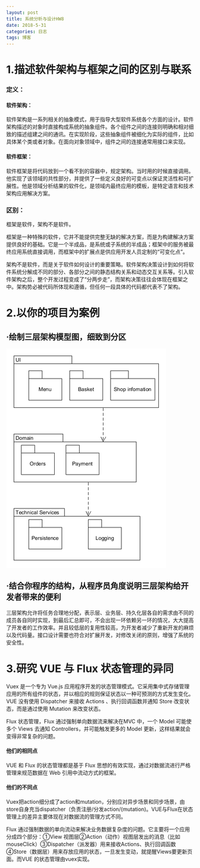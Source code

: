 ```yaml
---
layout: post
title: 系统分析与设计HW8
date: 2018-5-31
categories: 日志
tags: 博客
---
```


# 1.描述软件架构与框架之间的区别与联系

### 定义：

#### 软件架构：

  软件架构是一系列相关的抽象模式，用于指导大型软件系统各个方面的设计。软件架构描述的对象时直接构成系统的抽象组件。各个组件之间的连接则明确和相对细致的描述组建之间的通讯。在实现阶段，这些抽象组件被细化为实际的组件，比如具体某个类或者对象。在面向对象领域中，组件之间的连接通常用接口来实现。

#### 软件框架：

  软件框架是将代码放到一个看不到的容器中，规定架构。当时用的时候直接调用。他实现了该领域的共性部分，并提供了一些定义良好的可变点以保证灵活性和可扩展性。他是领域分析结果的软件化，是领域内最终应用的模板，是特定语言和技术架构应用解决方案。

### 区别：

  框架是软件，架构不是软件。

  框架是一种特殊的软件，它并不能提供完整无缺的解决方案，而是为构建解决方案提供良好的基础。它是一个半成品，是系统或子系统的半成品；框架中的服务被最终应用系统直接调用，而框架中的扩展点是供应用开发人员定制的“可变化点”。

  架构不是软件，而是关于软件如何设计的重要策略。软件架构决策设计到如何将软件系统分解成不同的部分、各部分之间的静态结构关系和动态交互关系等。引入软件架构之后，整个开发过程变成了“分两步走”，而架构决策往往会体现在框架之中。架构势必被代码所体现和遵循，但任何一段具体的代码都代表不了架构。

# 2.以你的项目为案例

## ·绘制三层架构模型图，细致到分区

![架构模型图](https://github.com/MengfanHe/photoes/raw/master/lesson13.png)

## ·结合你程序的结构，从程序员角度说明三层架构给开发者带来的便利

 三层架构允许将任务合理地分配，表示层、业务层、持久化层各自的需求由不同的成员各自同时实现，到最后汇总即可，不会出现一环依赖另一环的情况，大大提高了开发者的工作效率。并且较低层的复用性较高，为开发者减少了重新开发的麻烦以及代码量。接口设计需要也符合对扩展开发，对修改关闭的原则，增强了系统的安全性。


# 3.研究 VUE 与 Flux 状态管理的异同

 Vuex 是一个专为 Vue.js 应用程序开发的状态管理模式。它采用集中式存储管理应用的所有组件的状态，并以相应的规则保证状态以一种可预测的方式发生变化。VUE 没有使用 Dispatcher 来接收 Actions 、执行回调函数并通知 Store 改变状态，而是通过使用 Mutation 来改变状态。

 Flux 状态管理，Flux 通过强制单向数据流来解决在MVC 中，一个 Model 可能使多个 Views 去通知 Controllers，并可能触发更多的 Model 更新，这样结果就会变得非常复杂的问题。

#### 他们的相同点

 VUE 和 Flux 的状态管理都是基于 Flux 思想的有效实现，通过对数据流进行严格管理来规范数据在 Web 引用中流动方式的框架。

#### 他们的不同点

 Vuex把action细分成了action和mutation，分别应对异步场景和同步场景，由store自身充当dispatcher（负责注册/分发action/(mutation)。VUE与Flux在状态管理上的差异主要体现在对数据流的管理方式不同。

 Flux 通过强制数据的单向流动来解决业务数据复杂度的问题。它主要将一个应用分成四个部分：①View 视图层②Action（动作）视图层发出的消息（比如mouseClick）③Dispatcher（派发器）用来接收Actions、执行回调函数④Store（数据层）用来存放应用的状态，一旦发生变动，就提醒Views要更新页面。而VUE 的状态管理由vuex实现。